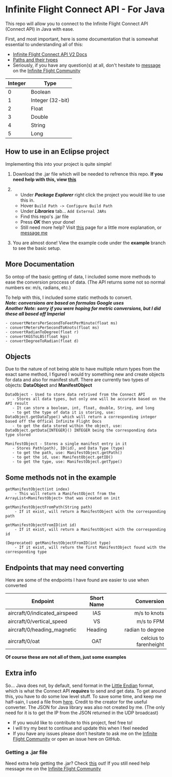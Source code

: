 # Infinite Flight Connect API - For Java
This repo will allow you to connect to the Infinite Flight Connect API (Connect API) in Java with ease.

First, and most important, here is some documentation that is somewhat essential to understanding all of this:
- [Infinite Flight Connect API V2 Docs](https://infiniteflight.com/guide/developer-reference/connect-api/version-2)
- [Paths and their types](https://github.com/flyingdevelopmentstudio/infiniteflight-api)
- Seriously, if you have any question(s) at all, don't hesitate to [message](https://community.infiniteflight.com/u/onelettershor2/) on the [Infinite Flight Community](https://community.infiniteflight.com/)

<table>
<thead>
<tr>
<th>Integer</th>
<th>Type</th>
</tr>
</thead>
<tbody>
<tr>
<td>0</td>
<td>Boolean</td>
</tr>
<tr>
<td>1</td>
<td>Integer (32-bit)</td>
</tr>
<tr>
<td>2</td>
<td>Float</td>
</tr>
<tr>
<td>3</td>
<td>Double</td>
</tr>
<tr>
<td>4</td>
<td>String</td>
</tr>
<tr>
<td>5</td>
<td>Long</td>
</tr>
</tbody>
</table>

## How to use in an Eclipse project
Implementing this into your project is quite simple!

1. Download the .jar file which will be needed to refrence this repo. **If you need help with this, view [this](#getting-a-jar-file)**
2. - Under **_Package Explorer_** right click the project you would like to use this in.
   - Hover ```Build Path -> Configure Build Path```
   - Under **_Libraries_** tab... ```Add External JARs```
   - Find this repo's .jar file
   - Press **_OK_** then your done!
   - Still need more help? Visit [this](https://www.tutorialspoint.com/eclipse/eclipse_java_build_path.htm) page for a little more explanation, or [message me](#getting-a-jar-file)

3. You are almost done! View the example code under the **example** branch to see the basic setup.

## More Documentation
So ontop of the basic getting of data, I included some more methods to ease the conversion proccess of data. (The API returns some not so normal numbers ex: m/s, radians, etc.)

To help with this, I included some static methods to convert. <br>
**_Note: conversions are based on formulas Google uses_** <br>
**_Another Note: sorry if you were hoping for metric conversions, but I did these all based off Imperial_**

```
- convertMetersPerSecondToFeetPerMinute(float ms)
- convertMetersPerSecondToKnots(float ms)
- convertRadianToDegree(float r)
- convertKGSToLBS(float kgs)
- convertDegreeToRadian(float d)
```
## Objects
Due to the nature of not being able to have multiple return types from the exact same method, I figured I would try something new and create objects for data and also for manifest stuff. There are currently two types of objects: **DataObject** and **ManifestObject**

```
DataObject - Used to store data retrived from the Connect API
   - Stores all data types, but only one will be accurate based on the API result
   - It can store a boolean, int, float, double, String, and long
   - to get the type of data it is storing, use: DataObject.getDataType() which will return a corresponding integer based off the Offical Infinite Flight Docs
   - to get the data stored within the object, use: DataObject.getData{INTEGER}() INTEGER being the corresponding data type stored
```
```
ManifestObject - Stores a single manifest entry in it
   - Stores Path(path), ID(id), and Data Type (type)
   - to get the path, use: ManifestObject.getPath()
   - to get the id, use: ManifestObject.getID()
   - to get the type, use: ManifestObject.getType()
```

## Some methods not in the example

```
getManifestObject(int index) 
    - This will return a ManifestObject from the ArrayList<ManifestObject> that was created on init
```
``` 
getManifestObjectFromPath(String path) 
    - If it exist, will return a ManifestObject with the corresponding path
```
```
getManifestObjectFromID(int id)
    - If it exist, will return a ManifestObject with the corresponding id
```
```
(Deprecated) getManifestObjectFromID(int type) 
    - If it exist, will return the first ManifestObject found with the corresponding type
```

## Endpoints that may need converting
Here are some of the endpoints I have found are easier to use when converted

| Endpoint        | Short Name           | Conversion  |
| ------------- |:-------------:| -----:|
| aircraft/0/indicated_airspeed      | IAS | m/s to knots |
| aircraft/0/vertical_speed      | VS      |  m/s to FPM |
| aircraft/0/heading_magnetic | Heading      |    radian to degree | 
| aircraft/0/oat | OAT | celcius to farenheight |

**Of course these are not all of them, just some examples**

## Extra info
So... Java does not, by default, send format in the [Little Endian](https://en.wikipedia.org/wiki/Endianness) format, which is what the Connect API **_requires_** to send and get data. To get around this, you have to do some low level stuff. To save some time, and keep me half-sain, I used a file from [here](https://gist.github.com/MichaelBeeu/6545110). Credit to the creator for the useful converter. The JSON for Java library was also not created by me. (The only need for it is to get the IP from the JSON returned in the UDP broadcast) <br>
- If you would like to contribute to this project, feel free to! 
- I will try my best to continue and update this when I feel needed 
- If you have any issues please don't hesitate to ask me on the [Infinite Flight Community](https://community.infiniteflight.com/u/onelettershor2/) or open an issue here on GitHub.

### Getting a .jar file
Need extra help getting the .jar? Check [this](https://stackoverflow.com/questions/41310629/how-to-download-jar-file-from-github-source-code) out! If you still need help message me on the [Infinite Flight Community](https://community.infiniteflight.com/u/onelettershor2/)

